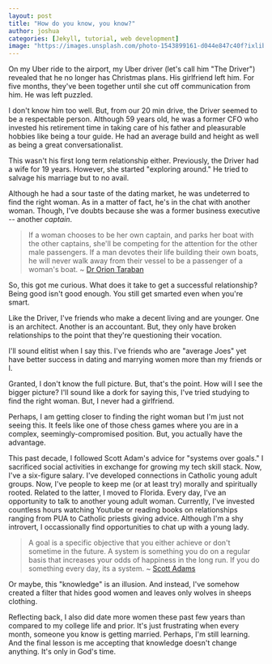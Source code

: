 ```yaml
---
layout: post
title: "How do you know, you know?"
author: joshua
categories: [Jekyll, tutorial, web development]
image: "https://images.unsplash.com/photo-1543899161-d044e847c40f?ixlib=rb-0.3.5&ixid=eyJhcHBfaWQiOjEyMDd9&s=a20c472bc23308e390c8ffae3dd90c60&auto=format&fit=crop&w=750&q=80"
---
```


On my Uber ride to the airport, my Uber driver (let's call him "The Driver") revealed that he no longer has Christmas plans. His girlfriend left him. For five months, they've been together until she cut off communication from him. He was left puzzled.

I don't know him too well. But, from our 20 min drive, the Driver seemed to be a respectable person. Although 59 years old, he was a former CFO who invested his retirement time in taking care of his father and pleasurable hobbies like being a tour guide. He had an average build and height as well as being a great conversationalist.

This wasn't his first long term relationship either. Previously, the Driver had a wife for 19 years. However, she started "exploring around." He tried to salvage his marriage but to no avail.

Although he had a sour taste of the dating market, he was undeterred to find the right woman. As in a matter of fact, he's in the chat with another woman. Though, I've doubts because she was a former business executive -- another _captain_.

> If a woman chooses to be her own captain, and parks her boat with the other captains, she'll be competing for the attention for the other male passengers. If a man devotes their life building their own boats, he will never walk away from their vessel to be a passenger of a woman's boat. ~ [Dr Orion Taraban](https://www.youtube.com/watch?v=DVyYHonNriw)

So, this got me curious. What does it take to get a successful relationship? Being good isn't good enough. You still get smarted even when you're smart.

Like the Driver, I've friends who make a decent living and are younger. One is an architect. Another is an accountant. But, they only have broken relationships to the point that they're questioning their vocation.

I'll sound elitist when I say this. I've friends who are "average Joes" yet have better success in dating and marrying women more than my friends or I.

Granted, I don't know the full picture. But, that's the point. How will I see the bigger picture? I'll sound like a dork for saying this, I've tried studying to find the right woman. But, I never had a girlfriend.

Perhaps, I am getting closer to finding the right woman but I'm just not seeing this. It feels like one of those chess games where you are in a complex, seemingly-compromised position. But, you actually have the advantage.

This past decade, I followed Scott Adam's advice for "systems over goals." I sacrificed social activities in exchange for growing my tech skill stack. Now, I've a six-figure salary. I've developed connections in Catholic young adult groups. Now, I've people to keep me (or at least try) morally and spiritually rooted. Related to the latter, I moved to Florida. Every day, I've an opportunity to talk to another young adult woman. Currently, I've invested countless hours watching Youtube or reading books on relationships ranging from PUA to Catholic priests giving advice. Although I'm a shy introvert, I occassionally find opportunities to chat up with a young lady.

> A goal is a specific objective that you either achieve or don't sometime in the future. A system is something you do on a regular basis that increases your odds of happiness in the long run. If you do something every day, its a system. ~ [Scott Adams](https://www.amazon.com/How-Fail-Almost-Everything-Still/dp/1591847745)

Or maybe, this "knowledge" is an illusion. And instead, I've somehow created a filter that hides good women and leaves only wolves in sheeps clothing.

Reflecting back, I also did date more women these past few years than compared to my college life and prior. It's just frustrating when every month, someone you know is getting married. Perhaps, I'm still learning. And the final lesson is me accepting that knowledge doesn't change anything. It's only in God's time.
